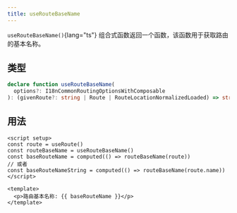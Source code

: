 ```yaml
---
title: useRouteBaseName
---
```


`useRouteBaseName()`{lang="ts"} 组合式函数返回一个函数，该函数用于获取路由的基本名称。

## 类型

```ts
declare function useRouteBaseName(
  options?: I18nCommonRoutingOptionsWithComposable
): (givenRoute?: string | Route | RouteLocationNormalizedLoaded) => string | undefined
```

## 用法

```vue
<script setup>
const route = useRoute()
const routeBaseName = useRouteBaseName()
const baseRouteName = computed(() => routeBaseName(route))
// 或者
const baseRouteNameString = computed(() => routeBaseName(route.name))
</script>

<template>
  <p>路由基本名称: {{ baseRouteName }}</p>
</template>
```